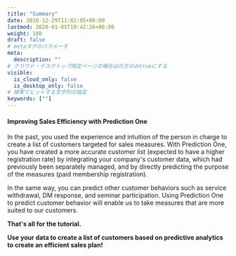 ```yaml
---
title: "Summary"
date: 2018-12-29T11:02:05+06:00
lastmod: 2020-01-05T10:42:26+06:00
weight: 100
draft: false
# metaタグのパラメータ
meta:
  description: ""
# クラウド・デスクトップ限定ページの場合は片方のみtrueにする
visible:
  is_cloud_only: false
  is_desktop_only: false
# 検索でヒットする文字列の指定
keywords: [""]
---
```


#### Improving Sales Efficiency with Prediction One

In the past, you used the experience and intuition of the person in charge to create a list of customers targeted for sales measures.
With Prediction One, you have created a more accurate customer list (expected to have a higher registration rate) by integrating your company's customer data, which had previously been separately managed, and by directly predicting the purpose of the measures (paid membership registration).

In the same way, you can predict other customer behaviors such as service withdrawal, DM response, and seminar participation.
Using Prediction One to predict customer behavior will enable us to take measures that are more suited to our customers.

**That's all for the tutorial.**

**Use your data to create a list of customers based on predictive analytics to create an efficient sales plan!**
